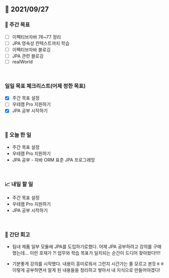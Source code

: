 ## 📅 2021/09/27


### 👏 주간 목표
- [ ] 이펙티브자바 76~77 정리
- [ ] JPA 영속성 컨텍스트까지 학습
- [ ] 이펙티브자바 블로깅
- [ ] JPA 관련 블로깅
- [ ] realWorld

<br/>

### 일일 목표 체크리스트(어제 정한 목표)
- [x] 주간 목표 설정
- [ ] 우테캠 Pro 지원하기
- [x] JPA 공부 시작하기

<br/>

### 💯 오늘 한 일

- 주간 목표 설정
- 우테캠 Pro 지원하기
- JPA 공부 - 자바 ORM 표준 JPA 프로그래밍

<br/>

### 📈 내일 할 일

- 주간 목표 설정
- 우테캠 Pro 지원하기
- JPA 공부 시작하기

<br/>

### 🤔 간단 회고

- 팀내 제품 일부 모듈에 JPA를 도입하기로했다. 어제 JPA 공부하려고 강의를 구매했는데... 이런 호재가 ?! 업무와 학습 목표가 일치되는 순간이 드디어 찾아왔다!!!!
  
- 기분좋게 강의를 시작했다. 내용이 흥미로워서 그런지 시간가는 줄 모르고 본듯ㅎㅎ 이렇게 공부하면서 알게 된 내용들을 정리하고 쌓아서 내 지식으로 만들어야겠다!  


